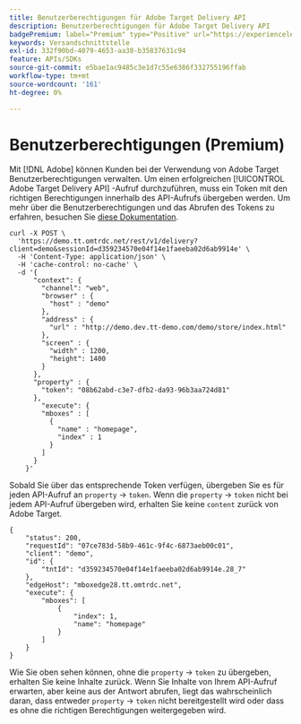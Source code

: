 ```yaml
---
title: Benutzerberechtigungen für Adobe Target Delivery API
description: Benutzerberechtigungen für Adobe Target Delivery API
badgePremium: label="Premium" type="Positive" url="https://experienceleague.adobe.com/docs/target/using/introduction/intro.html?lang=en#premium newtab=true" tooltip="Erfahren Sie, was in Target Premium enthalten ist."
keywords: Versandschnittstelle
exl-id: 332f90bd-4079-4653-aa38-b35837631c94
feature: APIs/SDKs
source-git-commit: e5bae1ac9485c3e1d7c55e6386f332755196ffab
workflow-type: tm+mt
source-wordcount: '161'
ht-degree: 0%

---
```


# Benutzerberechtigungen (Premium)

Mit [!DNL Adobe] können Kunden bei der Verwendung von Adobe Target Benutzerberechtigungen verwalten. Um einen erfolgreichen [!UICONTROL Adobe Target Delivery API] -Aufruf durchzuführen, muss ein Token mit den richtigen Berechtigungen innerhalb des API-Aufrufs übergeben werden. Um mehr über die Benutzerberechtigungen und das Abrufen des Tokens zu erfahren, besuchen Sie [diese Dokumentation](https://experienceleague.adobe.com/docs/target/using/administer/manage-users/enterprise/properties-overview.html).

```
curl -X POST \
  'https://demo.tt.omtrdc.net/rest/v1/delivery?client=demo&sessionId=d359234570e04f14e1faeeba02d6ab9914e' \
  -H 'Content-Type: application/json' \
  -H 'cache-control: no-cache' \
  -d '{
      "context": {
        "channel": "web",
        "browser" : {
          "host" : "demo"
        },
        "address" : {
          "url" : "http://demo.dev.tt-demo.com/demo/store/index.html"
        },
        "screen" : {
          "width" : 1200,
          "height": 1400
        }
      },
      "property" : {
        "token": "08b62abd-c3e7-dfb2-da93-96b3aa724d81"
      },
        "execute": {
        "mboxes" : [
          {
            "name" : "homepage",
            "index" : 1
          }
        ]
      }
    }'
```

Sobald Sie über das entsprechende Token verfügen, übergeben Sie es für jeden API-Aufruf an `property` -> `token`. Wenn die `property` -> `token` nicht bei jedem API-Aufruf übergeben wird, erhalten Sie keine `content` zurück von Adobe Target.

```
{
    "status": 200,
    "requestId": "07ce783d-58b9-461c-9f4c-6873aeb00c01",
    "client": "demo",
    "id": {
        "tntId": "d359234570e04f14e1faeeba02d6ab9914e.28_7"
    },
    "edgeHost": "mboxedge28.tt.omtrdc.net",
    "execute": {
        "mboxes": [
            {
                "index": 1,
                "name": "homepage"
            }
        ]
    }
}
```

Wie Sie oben sehen können, ohne die `property` -> `token` zu übergeben, erhalten Sie keine Inhalte zurück. Wenn Sie Inhalte von Ihrem API-Aufruf erwarten, aber keine aus der Antwort abrufen, liegt das wahrscheinlich daran, dass entweder `property` -> `token` nicht bereitgestellt wird oder dass es ohne die richtigen Berechtigungen weitergegeben wird.
